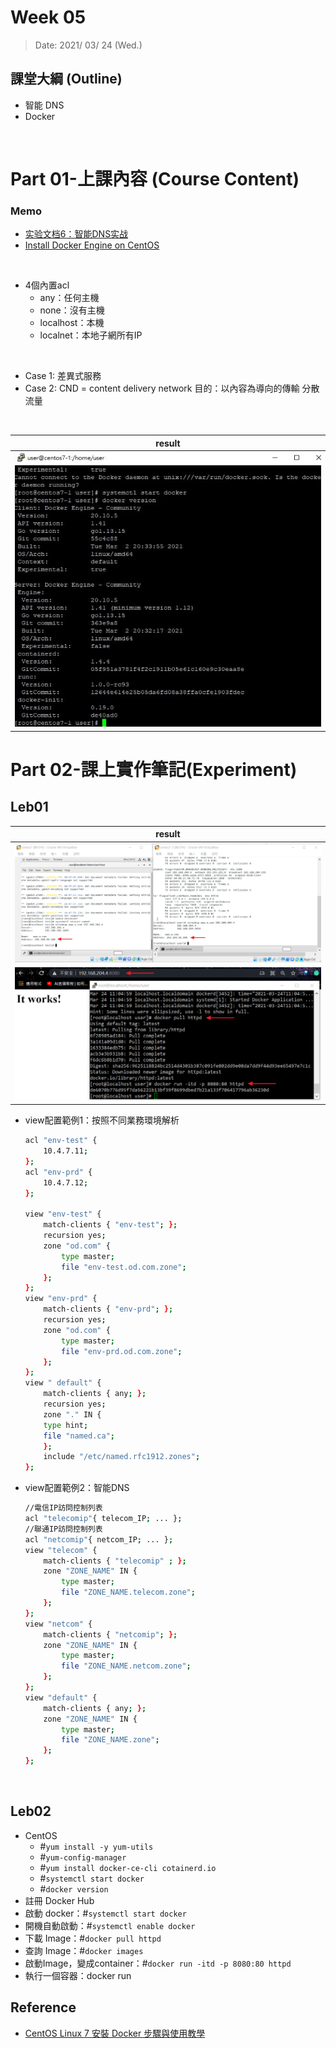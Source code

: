 # Week 05

> Date: 2021/ 03/ 24 (Wed.)

## 課堂大綱 (Outline)
* 智能 DNS
* Docker
<br>

# Part 01-上課內容 (Course Content)
### Memo
* [实验文档6：智能DNS实战](https://blog.stanley.wang/2018/12/16/实验文档6：智能DNS实战/)
* [Install Docker Engine on CentOS](https://docs.docker.com/engine/install/centos/)
<br>

* 4個內置acl
    * any：任何主機
    * none：沒有主機
    * localhost：本機
    * localnet：本地子網所有IP
<br>

* Case 1: 差異式服務
* Case 2: CND = content delivery network 目的：以內容為導向的傳輸 分散流量
<br>

| result |
|:---:|
|  ![1](img/Week05-0324/1.jpg) |


# Part 02-課上實作筆記(Experiment)
## Leb01
| result |
|:---:|
|  ![1](img/Week05-0324/Image1.png) |
|  ![1](img/Week05-0324/Image2.png) |

* view配置範例1：按照不同業務環境解析
    ```sh
    acl "env-test" {
        10.4.7.11;
    };
    acl "env-prd" {
        10.4.7.12;
    };

    view "env-test" {
        match-clients { "env-test"; };
        recursion yes;
        zone "od.com" {
            type master;
            file "env-test.od.com.zone";
        };
    };
    view "env-prd" {
        match-clients { "env-prd"; };
        recursion yes;
        zone "od.com" {
            type master;
            file "env-prd.od.com.zone";
        };
    };
    view " default" {
        match-clients { any; };
        recursion yes;
        zone "." IN {
        type hint;
        file "named.ca";
        };
        include "/etc/named.rfc1912.zones";
    };
    ```
* view配置範例2：智能DNS
    ```sh
    //電信IP訪問控制列表
    acl "telecomip"{ telecom_IP; ... };
    //聯通IP訪問控制列表
    acl "netcomip"{ netcom_IP; ... };
    view "telecom" {
        match-clients { "telecomip" ; };
        zone "ZONE_NAME" IN {
            type master;
            file "ZONE_NAME.telecom.zone";
        };
    };
    view "netcom" {
        match-clients { "netcomip"; };
        zone "ZONE_NAME" IN {
            type master;
            file "ZONE_NAME.netcom.zone";
        };
    };
    view "default" {
        match-clients { any; };
        zone "ZONE_NAME" IN {
            type master;
            file "ZONE_NAME.zone";
        };
    };
    ```
<br>

## Leb02
* CentOS
    * #`yum install -y yum-utils`
    * #`yum-config-manager`
    * #`yum install docker-ce-cli cotainerd.io`
    * #`systemctl start docker`
    * #`docker version`
* 註冊 Docker Hub
* 啟動 docker：#`systemctl start docker`
* 開機自動啟動：#`systemctl enable docker`
* 下載 Image：#`docker pull httpd`
* 查詢 Image：#`docker images`
* 啟動Image，變成container：#`docker run -itd -p 8080:80 httpd`
* 執行一個容器：docker run


## Reference
* [CentOS Linux 7 安裝 Docker 步驟與使用教學](https://blog.gtwang.org/linux/centos-linux-7-install-docker-tutorial/)
